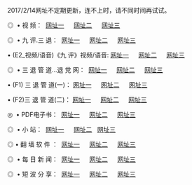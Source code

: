 2017/2/14网址不定期更新，连不上时，请不同时间再试试。
<p>◎   • 视 频： 
<a href="http://32.patelmortgage.com/tv/" target="_blank">网址一</a> 　 
<a href="http://32.patelmortgage.com/9018.html" target="_blank">网址二</a> 　 
<a href="http://32.patelmortgage.com/9449.html" target="_blank">网址三</a></p>
<p>◎   • 九 评.三 退：  
<a href="http://32.patelmortgage.com/tt/" target="_blank">网址一</a> 　 
<a href="http://32.patelmortgage.com/v2/" target="_blank">网址二</a> 　 
<a href="http://32.patelmortgage.com/t/" target="_blank">网址三</a> 　</p>
<p>  • (E2_视频/语音)《九 评》视频/语音: 
<a href="http://32.patelmortgage.com/7738.html" target="_blank">网址一</a> 　 
<a href="http://32.patelmortgage.com/7614.html" target="_blank">网址二</a> 　 
<a href="http://32.patelmortgage.com/7633.html" target="_blank">网址三</a></p>
<p>◎   • 三 退 管 道...退 党 网：  
<a href="http://32.patelmortgage.com/go/8/" target="_blank">网址一</a> 　 
<a href="http://32.patelmortgage.com/go/8/" target="_blank">网址二</a> 　 
<a href="http://32.patelmortgage.com/go/8/" target="_blank">网址三</a></p>
<p>  • (F1) 三 退 管 道(一)： 
<a href="http://32.patelmortgage.com/dd/" target="_blank">网址一</a> 　 
<a href="http://32.patelmortgage.com/dd/" target="_blank">网址二</a> 　 
<a href="http://32.patelmortgage.com/dd/" target="_blank">网址三</a></p>
<p>  • (F2)三 退 管 道(二)： 
<a href="http://32.patelmortgage.com/d/" target="_blank">网址一</a> 　 
<a href="http://32.patelmortgage.com/d/" target="_blank">网址二</a> 　 
<a href="http://32.patelmortgage.com/d/" target="_blank">网址三</a></p>
<p>◎   • PDF电子书：  
<a href="http://32.patelmortgage.com/p/" target="_blank">网址一</a> 　 
<a href="http://32.patelmortgage.com/p/" target="_blank">网址二</a> 　 
<a href="http://32.patelmortgage.com/p/" target="_blank">网址三</a></p>
<p>◎ </span>  •  小 站：  
<a href="http://32.patelmortgage.com/" target="_blank">网址一</a> 　 
<a href="http://32.patelmortgage.com/" target="_blank">网址二</a>   
<a href="http://32.patelmortgage.com/" target="_blank">网址三</a></p>
<p>◎  • 翻 墙 软 件 ：  
<a href="http://32.patelmortgage.com/ff/" target="_blank">网址一</a> 　 
<a href="http://32.patelmortgage.com/ff/" target="_blank">网址二</a> 　 
<a href="http://32.patelmortgage.com/ff/" target="_blank">网址三</a></p>
<p>◎ </span>  • 每 日 新 闻：  
<a href="http://32.patelmortgage.com/day/" target="_blank">网址一</a> 　 
<a href="http://32.patelmortgage.com/day/" target="_blank">网址二</a> 　 
<a href="http://32.patelmortgage.com/day/" target="_blank">网址三</a></p>
<p>◎ </span>  • 短 波 分 享：  
<a href="http://32.patelmortgage.com/h/" target="_blank">网址一</a> 　 
<a href="http://32.patelmortgage.com/h/" target="_blank">网址二</a> 　 
<a href="http://32.patelmortgage.com/h/" target="_blank">网址三</a></p>
